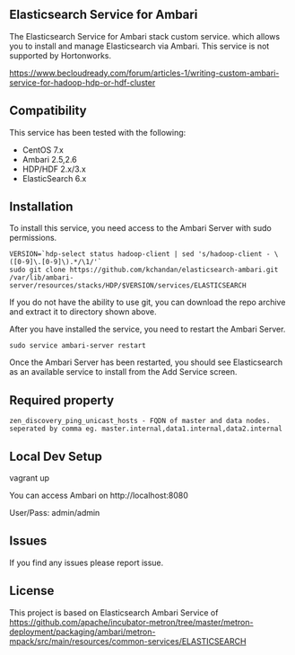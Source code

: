 ## Elasticsearch Service for Ambari

The Elasticsearch Service for Ambari stack custom service. which allows you to install and manage Elasticsearch via Ambari.  This service is not supported by Hortonworks. 

https://www.becloudready.com/forum/articles-1/writing-custom-ambari-service-for-hadoop-hdp-or-hdf-cluster

## Compatibility

This service has been tested with the following:

- CentOS 7.x
- Ambari 2.5,2.6
- HDP/HDF 2.x/3.x
- ElasticSearch 6.x


## Installation

To install this service, you need access to the Ambari Server with sudo permissions.

```
VERSION=`hdp-select status hadoop-client | sed 's/hadoop-client - \([0-9]\.[0-9]\).*/\1/'`
sudo git clone https://github.com/kchandan/elasticsearch-ambari.git /var/lib/ambari-server/resources/stacks/HDP/$VERSION/services/ELASTICSEARCH
```

If you do not have the ability to use git, you can download the repo archive and extract it to directory shown above.

After you have installed the service, you need to restart the Ambari Server.

```
sudo service ambari-server restart
```

Once the Ambari Server has been restarted, you should see Elasticsearch as an available service to install from the Add Service screen.

## Required property
```
zen_discovery_ping_unicast_hosts - FQDN of master and data nodes. seperated by comma eg. master.internal,data1.internal,data2.internal
```

## Local Dev Setup

vagrant up

You can access Ambari on http://localhost:8080

User/Pass: admin/admin

## Issues

If you find any issues please report issue.

## License
This project is based on Elasticsearch Ambari Service of <https://github.com/apache/incubator-metron/tree/master/metron-deployment/packaging/ambari/metron-mpack/src/main/resources/common-services/ELASTICSEARCH>
